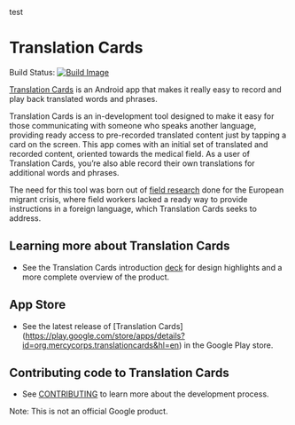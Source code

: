 test

# Translation Cards
Build Status: [![Build Image](https://snap-ci.com/translation-cards/translation-cards/branch/master/build_image)](https://snap-ci.com/translation-cards/translation-cards/branch/master)

[Translation Cards](https://docs.google.com/presentation/d/1tfcNIJqS5TwKk7dqSYu5L1nXv-l-UmeBWa1EgwHMDVQ/edit?usp=drive_web) is an Android app that makes it really easy to record and play back translated words and phrases.

Translation Cards is an in-development tool designed to make it easy for those communicating with someone who speaks another language, providing ready access to pre-recorded translated content just by tapping a card on the screen. This app comes with an initial set of translated and recorded content, oriented towards the medical field. As a user of Translation Cards, you’re also able record their own translations for additional words and phrases.

The need for this tool was born out of [field research](https://docs.google.com/presentation/d/1lGP95eSvFrQCUTDu2Q4zG1K9vSB6X8lY7cxzyFy9CbU/edit#slide=id.p) done for the European migrant crisis, where field workers lacked a ready way to provide instructions in a foreign language, which Translation Cards seeks to address.


## Learning more about Translation Cards

* See the Translation Cards introduction  [deck](https://docs.google.com/presentation/d/1tfcNIJqS5TwKk7dqSYu5L1nXv-l-UmeBWa1EgwHMDVQ/edit#slide=id.p) for design highlights and a more complete overview of the product.

## App Store

* See the latest release of [Translation Cards] (https://play.google.com/store/apps/details?id=org.mercycorps.translationcards&hl=en) in the Google Play store.

## Contributing code to Translation Cards

* See [CONTRIBUTING](https://github.com/translation-cards/translation-cards/blob/master/CONTRIBUTING.md) to learn more about the development process.

Note: This is not an official Google product.
